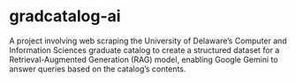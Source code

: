 # gradcatalog-ai
A project involving web scraping the University of Delaware’s Computer and Information Sciences graduate catalog to create a structured dataset for a Retrieval-Augmented Generation (RAG) model, enabling Google Gemini to answer queries based on the catalog’s contents.
